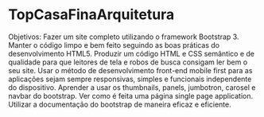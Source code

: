 # TopCasaFinaArquitetura
Objetivos: Fazer um site completo utilizando o framework Bootstrap 3. Manter o código limpo e bem feito seguindo as boas práticas do desenvolvimento HTML5. Produzir um código HTML e CSS semântico e de qualidade para que leitores de tela e robos de busca consigam ler bem o seu site. Usar o método de desenvolvimento front-end mobile first para as aplicações sejam sempre responsivas, simples e funcionais independente do dispositivo. Aprender a usar os thumbnails, panels, jumbotron, carosel e navbar do bootstrap. Ver como é feita uma página single page application. Utilizar a documentação do bootstrap de maneira eficaz e eficiente.
